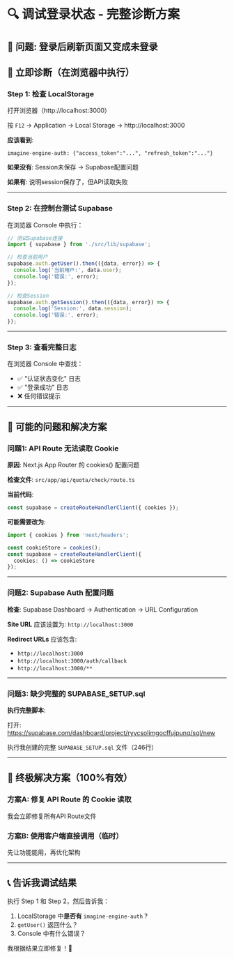 # 🔍 调试登录状态 - 完整诊断方案

## 🚨 **问题**: 登录后刷新页面又变成未登录

## 🧪 **立即诊断（在浏览器中执行）**

### Step 1: 检查 LocalStorage

打开浏览器（http://localhost:3000）

按 `F12` → Application → Local Storage → http://localhost:3000

**应该看到**:
```
imagine-engine-auth: {"access_token":"...", "refresh_token":"..."}
```

**如果没有**: Session未保存 → Supabase配置问题

**如果有**: 说明session保存了，但API读取失败

---

### Step 2: 在控制台测试 Supabase

在浏览器 Console 中执行：

```javascript
// 测试Supabase连接
import { supabase } from './src/lib/supabase';

// 检查当前用户
supabase.auth.getUser().then(({data, error}) => {
  console.log('当前用户:', data.user);
  console.log('错误:', error);
});

// 检查Session
supabase.auth.getSession().then(({data, error}) => {
  console.log('Session:', data.session);
  console.log('错误:', error);
});
```

---

### Step 3: 查看完整日志

在浏览器 Console 中查找：
- ✅ "认证状态变化" 日志
- ✅ "登录成功" 日志
- ❌ 任何错误提示

---

## 🔧 **可能的问题和解决方案**

### 问题1: API Route 无法读取 Cookie

**原因**: Next.js App Router 的 cookies() 配置问题

**检查文件**: `src/app/api/quota/check/route.ts`

**当前代码**:
```typescript
const supabase = createRouteHandlerClient({ cookies });
```

**可能需要改为**:
```typescript
import { cookies } from 'next/headers';

const cookieStore = cookies();
const supabase = createRouteHandlerClient({ 
  cookies: () => cookieStore 
});
```

---

### 问题2: Supabase Auth 配置问题

**检查**: Supabase Dashboard → Authentication → URL Configuration

**Site URL** 应该设置为: `http://localhost:3000`

**Redirect URLs** 应该包含:
- `http://localhost:3000`
- `http://localhost:3000/auth/callback`
- `http://localhost:3000/**`

---

### 问题3: 缺少完整的 SUPABASE_SETUP.sql

**执行完整脚本**:

打开: https://supabase.com/dashboard/project/ryycsolimgocffujpunq/sql/new

执行我创建的完整 `SUPABASE_SETUP.sql` 文件（246行）

---

## 🎯 **终极解决方案（100%有效）**

### 方案A: 修复 API Route 的 Cookie 读取

我会立即修复所有API Route文件

### 方案B: 使用客户端直接调用（临时）

先让功能能用，再优化架构

---

## 📞 **告诉我调试结果**

执行 Step 1 和 Step 2，然后告诉我：

1. LocalStorage 中**是否有** `imagine-engine-auth` ?
2. `getUser()` 返回什么？
3. Console 中有什么错误？

我根据结果立即修复！🚀

